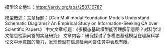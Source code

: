 模型论文地址：https://arxiv.org/abs/2507.10787

模型概述：文章标题：《Can Multimodal Foundation Models Understand Schematic Diagrams? An Empirical Study on Information-Seeking QA over Scientific Papers》
中文文章标题：《多模态基础模型能否理解示意图？对科学论文信息检索问答的实证研究》
文章内容：研究探讨了多模态基础模型在理解科学论文中示意图的能力，发现模型在信息检索问答任务中表现有限。
